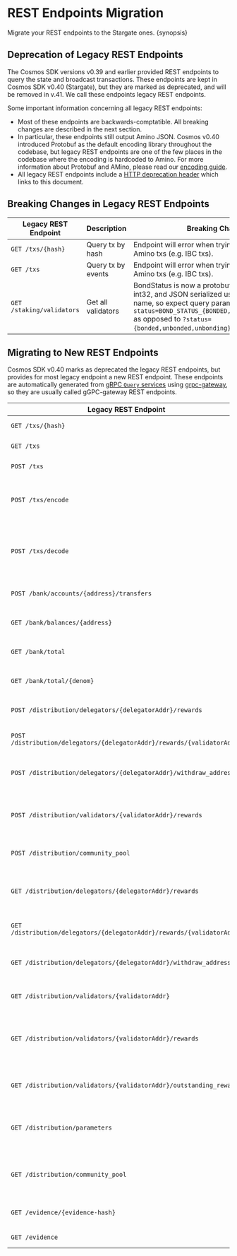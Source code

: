 # REST Endpoints Migration

Migrate your REST endpoints to the Stargate ones. {synopsis}

## Deprecation of Legacy REST Endpoints

The Cosmos SDK versions v0.39 and earlier provided REST endpoints to query the state and broadcast transactions. These endpoints are kept in Cosmos SDK v0.40 (Stargate), but they are marked as deprecated, and will be removed in v.41. We call these endpoints legacy REST endpoints.

Some important information concerning all legacy REST endpoints:

- Most of these endpoints are backwards-comptatible. All breaking changes are described in the next section.
- In particular, these endpoints still output Amino JSON. Cosmos v0.40 introduced Protobuf as the default encoding library throughout the codebase, but legacy REST endpoints are one of the few places in the codebase where the encoding is hardcoded to Amino. For more information about Protobuf and AMino, please read our [encoding guide](../core/encoding.md).
- All legacy REST endpoints include a [HTTP deprecation header](https://tools.ietf.org/id/draft-dalal-deprecation-header-01.html) which links to this document.

## Breaking Changes in Legacy REST Endpoints

| Legacy REST Endpoint      | Description        | Breaking Change                                                                                                                                                                                                                            |
| ------------------------- | ------------------ | ------------------------------------------------------------------------------------------------------------------------------------------------------------------------------------------------------------------------------------------ |
| `GET /txs/{hash}`         | Query tx by hash   | Endpoint will error when trying to output non-Amino txs (e.g. IBC txs).                                                                                                                                                                    |
| `GET /txs`                | Query tx by events | Endpoint will error when trying to output non-Amino txs (e.g. IBC txs).                                                                                                                                                                    |
| `GET /staking/validators` | Get all validators | BondStatus is now a protobuf enum instead of an int32, and JSON serialized using its protobuf name, so expect query parameters like `?status=BOND_STATUS_{BONDED,UNBONDED,UNBONDING}` as opposed to `?status={bonded,unbonded,unbonding}`. |

## Migrating to New REST Endpoints

Cosmos SDK v0.40 marks as deprecated the legacy REST endpoints, but provides for most legacy endpoint a new REST endpoint. These endpoints are automatically generated from [gRPC `Query` services](../building-modules/query-services.md) using [grpc-gateway](https://grpc-ecosystem.github.io/grpc-gateway/), so they are usually called gGPC-gateway REST endpoints.

| Legacy REST Endpoint                                                    | Description                                                    | New gGPC-gateway REST Endpoint                                                        |
| ----------------------------------------------------------------------- | -------------------------------------------------------------- | ------------------------------------------------------------------------------------- |
| `GET /txs/{hash}`                                                       | Query tx by hash                                               | `GET /cosmos/tx/v1beta1/tx/{hash}`                                                    |
| `GET /txs`                                                              | Query tx by events                                             | `GET /cosmos/tx/v1beta1/txs`                                                          |
| `POST /txs`                                                             | Broadcast tx                                                   | `POST /cosmos/tx/v1beta1/txs`                                                         |
| `POST /txs/encode`                                                      | Encodes an Amino JSON tx to an Amino binary tx                 | N/A, use Protobuf directly                                                            |
| `POST /txs/decode`                                                      | Decodes an Amino binary tx into an Amino JSON tx               | N/A, use Protobuf directly                                                            |
| `POST /bank/accounts/{address}/transfers`                               | Create an unsigned MsgSend tx                                  | N/A, use Protobuf directly                                                            |
| `GET /bank/balances/{address}`                                          | Get the balance of an address                                  | `GET /cosmos/bank/v1beta1/balances/{address}/{denom}`                                 |
| `GET /bank/total`                                                       | Get the total supply of all coins                              | `GET /cosmos/bank/v1beta1/supply`                                                     |
| `GET /bank/total/{denom}`                                               | Get the total supply of one coin                               | `GET /cosmos/bank/v1beta1/supply/{denom}`                                             |
| `POST /distribution/delegators/{delegatorAddr}/rewards`                 | Withdraw all delegator rewards                                 | N/A, use Protobuf directly                                                            |
| `POST /distribution/delegators/{delegatorAddr}/rewards/{validatorAddr}` | Withdraw delegation rewards                                    | N/A, use Protobuf directly                                                            |
| `POST /distribution/delegators/{delegatorAddr}/withdraw_address}`       | Replace the rewards withdrawal address                         | N/A, use Protobuf directly                                                            |
| `POST /distribution/validators/{validatorAddr}/rewards`                 | Withdraw validator rewards and commission                      | N/A, use Protobuf directly                                                            |
| `POST /distribution/community_pool`                                     | Fund the community pool                                        | N/A, use Protobuf directly                                                            |
| `GET /distribution/delegators/{delegatorAddr}/rewards`                  | Get the total rewards balance from all delegations             | `GET /cosmos/distribution/v1beta1/v1beta1/delegators/{delegator_address}/rewards`     |
| `GET /distribution/delegators/{delegatorAddr}/rewards/{validatorAddr}`  | Query a delegation reward                                      | `GET /cosmos/distribution/v1beta1/delegators/{delegatorAddr}/rewards/{validatorAddr}` |
| `GET /distribution/delegators/{delegatorAddr}/withdraw_address`         | Get the rewards withdrawal address                             | `GET /cosmos/distribution/v1beta1/delegators/{delegatorAddr}/withdraw_address`        |
| `GET /distribution/validators/{validatorAddr}`                          | Validator distribution information                             | `GET /cosmos/distribution/v1beta1/validators/{validatorAddr}`                         |
| `GET /distribution/validators/{validatorAddr}/rewards`                  | Commission and self-delegation rewards of a single a validator | `GET /cosmos/distribution/v1beta1/validators/{validatorAddr}/rewards`                 |
| `GET /distribution/validators/{validatorAddr}/outstanding_rewards`      | Outstanding rewards of a single validator                      | `GET /cosmos/distribution/v1beta1/validators/{validatorAddr}/outstanding_rewards`     |
| `GET /distribution/parameters`                                          | Get the current distribution parameter values                  | `GET /cosmos/distribution/v1beta1/params`                                             |
| `GET /distribution/community_pool`                                      | Get the amount held in the community pool                      | `GET /cosmos/distribution/v1beta1/community_pool`                                     |
| `GET /evidence/{evidence-hash}`                                         | Get evidence by hash                                           | `GET /cosmos/evidence/v1beta1/evidence/{evidence_hash}`                               |
| `GET /evidence`                                                         | Get all evidence                                               | `GET /cosmos/evidence/v1beta1/evidence`                                               |
